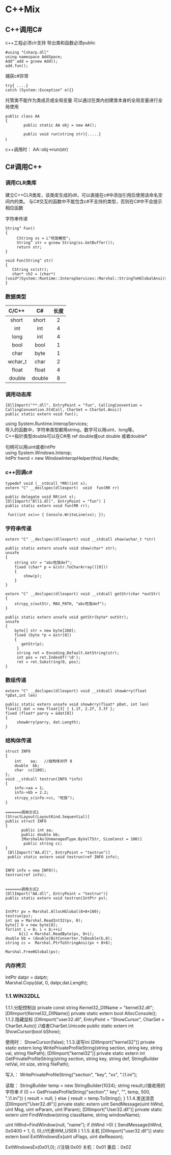 # C++Mix

## C++调用C#

c++工程必须clr支持
导出类和函数必须public

```
#using "Csharp.dll"
using namespace AddSpace;
Add^ add = gcnew Add();  
add.fun();
```


捕获c#异常
```
try{ ....}
catch (System::Exception^ e){}
```


托管类不能作为类成员或全局变量
可以通过在类内创建类本身的全局变量进行全局使用
```
public class AA
{
        public static AA obj = new AA();
        
        public void run(string str){.....}
｝
```
c++调用时：
AA::obj->run(str)

## C#调用C++

### 调用CLR类库
建立C++CLR类库，该类库生成的dll，可以直接在c#中添加引用后使用该命名空间内的类。
与C#交互的函数中不能包含c#不支持的类型，否则在C#中不会提示相应函数

字符串传递
```
String^ Fun()
{
     CString ss = L"吃饭睡觉";
     String^ str = gcnew String(ss.GetBuffer());
     return str;
}

void Fun(String^ str)
{
   CString ss(str);
   char* ch2 = (char*)(void*)System::Runtime::InteropServices::Marshal::StringToHGlobalAnsi(str);
}
```
### 数据类型

|  C/C++    | C#     |长度  |
| :-:       | :-:    | :-: |
| short 	|  short |2    |
| int	    |  int	 |4    |
| long	    |  int 	 |4    |
| bool	    |  bool	 |1    |
| char	    |  byte	 |1    |
| wchar_t	|  char	 |2    |
| float	    |  float |4    |
| double	|  double|8    |

### 调用动态库

```
[DllImport("**.dll", EntryPoint = "fun", CallingConvention = CallingConvention.StdCall, CharSet = CharSet.Ansi)]
public static extern void fun();
```

using System.Runtime.InteropServices;  
导入的函数中，字符串类型都用string，数字可以用uint、long等。   
C++指针类型double可以在C#用 ref double或out double 或者double*

句柄可以用uint或者IntPtr   
using System.Windows.Interop;   
IntPtr hwnd = new WindowInteropHelper(this).Handle;

### c++回调c#

```
typedef void (__stdcall *RR)(int x);
extern "C" __declspec(dllexport)  void  fun(RR rr)
```

```
public delegate void RR(int x);
[DllImport("Dll1.dll", EntryPoint = "fun") ]
public static extern void fun(RR rr);

 fun((int xx)=> { Console.WriteLine(xx); });
 ```

### 字符串传递
```
extern "C" __declspec(dllexport) void __stdcall show(wchar_t *str)
```
```
public static extern unsafe void show(char* str);
unsafe
{
    string str = "abc吃饭def";
    fixed (char* p = &(str.ToCharArray()[0]))
    {
        show(p);
    }
}
```


```
extern "C" __declspec(dllexport) void __stdcall getStr(char *outStr)
{
	strcpy_s(outStr, MAX_PATH, "abc吃饭def");
}
```
```
public static extern unsafe void getStr(byte* outStr);
unsafe
{
    byte[] str = new byte[260];
    fixed (byte *p = &str[0])
    {
       getStr(p);
     }
     string ret = Encoding.Default.GetString(str);
     int pos = ret.IndexOf('\0');
     ret = ret.Substring(0, pos);
}
```

### 数组传递

```
extern "C" __declspec(dllexport) void __stdcall showArry(float *pDat,int len)
```

```
public static extern unsafe void showArry(float* pDat, int len)
float[] dat = new float[3] { 1.1f, 2.2f, 3.3f };
fixed (float* parry = &dat[0])
{
     showArry(parry, dat.Length);
}
```

### 结构体传递

```
struct INFO
{
	int    aa;   //结构体对齐 8
	double  bb;
	char  cc[100];
};
void __stdcall testrun(INFO *info)
{
	info->aa = 1;
	info->bb = 2.2;
	strcpy_s(info->cc, "吃饭");
}
```

```
=======调用方式1
[StructLayout(LayoutKind.Sequential)]
public struct INFO
{
       public int aa;
       public double bb;
       [MarshalAs(UnmanagedType.ByValTStr, SizeConst = 100)]
        public string cc;
}
 [DllImport("AA.dll", EntryPoint = "testrun")]
 public static extern void testrun(ref INFO info);


INFO info = new INFO();
testrun(ref info);


=======调用方式2
[DllImport("AA.dll", EntryPoint = "testrun")]
public static extern void testrun(IntPtr pv);


IntPtr pv = Marshal.AllocHGlobal(8+8+100);
testrun(pv);
int aa = Marshal.ReadInt32(pv, 0);
byte[] b = new byte[8];
for(int i = 0; i < 8;++i)
      b[i] = Marshal.ReadByte(pv, 8+i);
double bb = (double)BitConverter.ToDouble(b,0);
string cc =  Marshal.PtrToStringAnsi(pv + 8+8);

Marshal.FreeHGlobal(pv); 
```

### 内存拷贝
 IntPtr datpr = datptr;  
 Marshal.Copy(dat, 0, datpr,dat.Length);  

### 1.1.WIN32DLL
1.1.1.分配控制台
private const string Kernel32_DllName = "kernel32.dll";
[DllImport(Kernel32_DllName)]
private static extern bool AllocConsole();
1.1.2.隐藏鼠标
[DllImport("user32.dll", EntryPoint = "ShowCursor", CharSet = CharSet.Auto)]
//或者CharSet.Unicode
public static extern int ShowCursor(bool bShow);

使用时：
ShowCursor(false);
1.1.3.读写ini
[DllImport("kernel32")]
private static extern long WritePrivateProfileString(string section, string key, string val, string filePath);
[DllImport("kernel32")]
private static extern int GetPrivateProfileString(string section, string key, string def, StringBuilder retVal, int size, string filePath);

写入：
WritePrivateProfileString("section", "key", "xx", ".\\1.ini");

读取：
StringBuilder temp = new StringBuilder(1024);
string result;//接收用的字符串
if (0 == GetPrivateProfileString("section"," key", "", temp, 500, ".\\1.ini"))
{
        result = null;
}
else
{
        result = temp.ToString();
}
1.1.4.发送消息
[DllImport("User32.dll")]
private static extern uint SendMessage(uint hWnd, uint Msg,  uint wParam,  uint lParam);
[DllImport("User32.dll")]
private static extern uint FindWindow(string className, string windowName);

uint  hWnd=FindWindow(null, "name");
if (hWnd >0)
{
    SendMessage(hWnd, 0x0400 + 1, 0, 0);//代表WM_USER
}
1.1.5.关机
[DllImport("user32.dll")]
static extern bool ExitWindowsEx(uint uFlags, uint dwReason);

ExitWindowsEx(0x01,0); //注销:0x00 关机：0x01 重启：0x02
